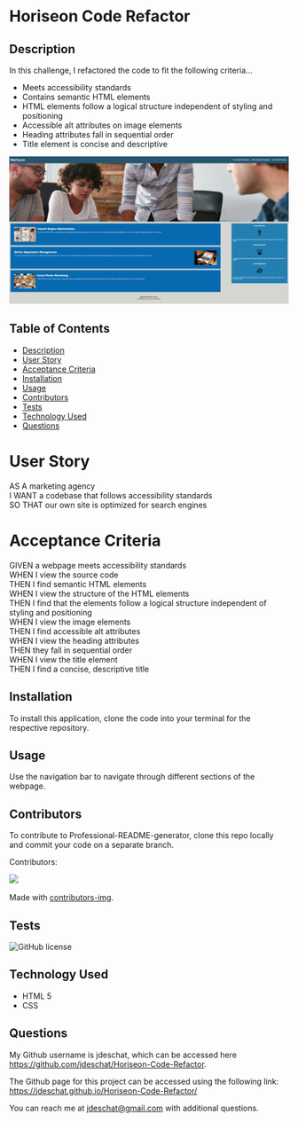 # Horiseon Code Refactor

## Description
In this challenge, I refactored the code to fit the following criteria...
- Meets accessibility standards
- Contains semantic HTML elements
- HTML elements follow a logical structure independent of styling and positioning
- Accessible alt attributes on image elements
- Heading attributes fall in sequential order
- Title element is concise and descriptive

![alt text](https://github.com/jdeschat/Horiseon-Code-Refactor/blob/main/assets/images/horiseon.jpg)

## Table of Contents
- [Description](#description)
- [User Story](#user-story)
- [Acceptance Criteria](#acceptance-criteria)
- [Installation](#installation)
- [Usage](#usage)
- [Contributors](#contributors)
- [Tests](#tests)
- [Technology Used](#technology-used)
- [Questions](#questions)

# User Story
AS A marketing agency <br>
I WANT a codebase that follows accessibility standards <br>
SO THAT our own site is optimized for search engines

# Acceptance Criteria
GIVEN a webpage meets accessibility standards <br>
WHEN I view the source code <br>
THEN I find semantic HTML elements <br>
WHEN I view the structure of the HTML elements <br>
THEN I find that the elements follow a logical structure independent of styling and positioning <br>
WHEN I view the image elements <br>
THEN I find accessible alt attributes <br>
WHEN I view the heading attributes <br>
THEN they fall in sequential order <br>
WHEN I view the title element <br>
THEN I find a concise, descriptive title

## Installation
 To install this application, clone the code into your terminal for the respective repository.

## Usage
Use the navigation bar to navigate through different sections of the webpage.

## Contributors
To contribute to Professional-README-generator, clone this repo locally and commit your code on a separate branch.
  
Contributors:

<a href="https://github.com/jdeschat/Horiseon-Code-Refactor/graphs/contributors">
  <img src="https://contrib.rocks/image?repo=jdeschat/Horiseon-Code-Refactor" />
</a>

Made with [contributors-img](https://contrib.rocks).

## Tests
![GitHub license](https://img.shields.io/badge/test-100%25-success)

## Technology Used
- HTML 5
- CSS

## Questions
My Github username is jdeschat, which can be accessed here https://github.com/jdeschat/Horiseon-Code-Refactor.

The Github page for this project can be accessed using the following link: https://jdeschat.github.io/Horiseon-Code-Refactor/

You can reach me at jdeschat@gmail.com with additional questions.
